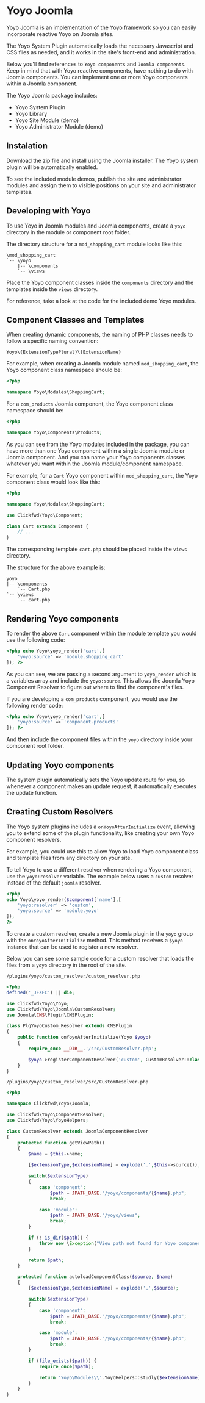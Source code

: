# Yoyo Joomla

Yoyo Joomla is an implementation of the [Yoyo framework](https://github.com/clickfwd/yoyo) so you can easily incorporate reactive Yoyo on Joomla sites.

The Yoyo System Plugin automatically loads the necessary Javascript and CSS files as needed, and it works in the site's front-end and administration.

Below you'll find references to `Yoyo components` and `Joomla components`. Keep in mind that with Yoyo reactive components, have nothing to do with Joomla components. You can implement one or more Yoyo components within a Joomla component.

The Yoyo Joomla package includes:

- Yoyo System Plugin
- Yoyo Library
- Yoyo Site Module (demo)
- Yoyo Administrator Module (demo)

## Instalation

Download the zip file and install using the Joomla installer. The Yoyo system plugin will be automatically enabled. 

To see the included module demos, publish the site and administrator modules and assign them to visible positions on your site and administrator templates.

## Developing with Yoyo

To use Yoyo in Joomla modules and Joomla components, create a `yoyo` directory in the module or component root folder. 

The directory structure for a `mod_shopping_cart` module looks like this:

```files
\mod_shopping_cart
`-- \yoyo
    |-- \components
    `-- \views
```
Place the Yoyo component classes inside the `components` directory and the templates inside the `views` directory.

For reference, take a look at the code for the included demo Yoyo modules.

## Component Classes and Templates

When creating dynamic components, the naming of PHP classes needs to follow a specific naming convention:

`Yoyo\{ExtensionTypePlural}\{ExtensionName}`

For example, when creating a Joomla module named `mod_shopping_cart`, the Yoyo component class namespace should be:

```php
<?php

namespace Yoyo\Modules\ShoppingCart;
```

For a `com_products` Joomla component, the Yoyo component class namespace should be:

```php
<?php

namespace Yoyo\Components\Products;
```

As you can see from the Yoyo modules included in the package, you can have more than one Yoyo component within a single Joomla module or Joomla component. And you can name your Yoyo components classes whatever you want within the Joomla module/component namespace. 

For example, for a `Cart` Yoyo component within `mod_shopping_cart`, the Yoyo component class would look like this:

```php
<?php

namespace Yoyo\Modules\ShoppingCart;

use Clickfwd\Yoyo\Component;

class Cart extends Component {
    // ...
}
```

The corresponding template `cart.php` should be placed inside the `views` directory. 

The structure for the above example is:

```files
yoyo
|-- \components
    `-- Cart.php
`-- \views
    `-- cart.php
```

## Rendering Yoyo components

To render the above `Cart` component within the module template you would use the following code:

```php
<?php echo Yoyo\yoyo_render('cart',[
    'yoyo:source' => 'module.shopping_cart'
]); ?>
```

As you can see, we are passing a second argument to `yoyo_render` which is a variables array and include the `yoyo:source`. This allows the Joomla Yoyo Component Resolver to figure out where to find the component's files.

If you are developing a `com_products` component, you would use the following render code:

```php
<?php echo Yoyo\yoyo_render('cart',[
    'yoyo:source' => 'component.products'
]); ?>
```

And then include the component files within the `yoyo` directory inside your component root folder.

## Updating Yoyo components

The system plugin automatically sets the Yoyo update route for you, so whenever a component makes an update request, it automatically executes the update function.

## Creating Custom Resolvers

The Yoyo system plugins includes a `onYoyoAfterInitialize` event, allowing you to extend some of the plugin functionality, like creating your own Yoyo component resolvers.

For example, you could use this to allow Yoyo to load Yoyo component class and template files from any directory on your site.

To tell Yoyo to use a different resolver when rendering a Yoyo component, use the `yoyo:resolver` variable. The example below uses a `custom` resolver instead of the default `joomla` resolver.

```php
<?php 
echo Yoyo\yoyo_render($component['name'],[
    'yoyo:resolver' => 'custom',
    'yoyo:source' => 'module.yoyo'
]); 
?>
```

To create a custom resolver, create a new Joomla plugin in the `yoyo` group with the `onYoyoAfterInitialize` method. This method receives a `$yoyo` instance that can be used to register a new resolver.

Below you can see some sample code for a custom resolver that loads the files from a `yoyo` directory in the root of the site.

    /plugins/yoyo/custom_resolver/custom_resolver.php

```php
<?php
defined('_JEXEC') || die;

use Clickfwd\Yoyo\Yoyo;
use Clickfwd\Yoyo\Joomla\CustomResolver;
use Joomla\CMS\Plugin\CMSPlugin;

class PlgYoyoCustom_Resolver extends CMSPlugin
{
	public function onYoyoAfterInitialize(Yoyo $yoyo)
	{
		require_once __DIR__.'/src/CustomResolver.php';

		$yoyo->registerComponentResolver('custom', CustomResolver::class);
	}
}
````

    /plugins/yoyo/custom_resolver/src/CustomResolver.php

```php
<?php

namespace Clickfwd\Yoyo\Joomla;

use Clickfwd\Yoyo\ComponentResolver;
use Clickfwd\Yoyo\YoyoHelpers;

class CustomResolver extends JoomlaComponentResolver
{
    protected function getViewPath()
    {
        $name = $this->name;

        [$extensionType,$extensionName] = explode('.',$this->source());

        switch($extensionType)
        {
            case 'component':
                $path = JPATH_BASE."/yoyo/components/{$name}.php";
                break;  

            case 'module':
                $path = JPATH_BASE."/yoyo/views";
                break;  
        }

        if (! is_dir($path)) {
            throw new \Exception("View path not found for Yoyo component [$name] at [{$path}].");
        }

        return $path;
    }

    protected function autoloadComponentClass($source, $name)
    {
        [$extensionType,$extensionName] = explode('.',$source);

        switch($extensionType)
        {
            case 'component':
                $path = JPATH_BASE."/yoyo/components/{$name}.php";
                break;  

            case 'module':
                $path = JPATH_BASE."/yoyo/components/{$name}.php";
                break;  
        }

        if (file_exists($path)) {
            require_once($path);

            return 'Yoyo\Modules\\'.YoyoHelpers::studly($extensionName).'\\'.YoyoHelpers::studly($name);
        }
    }
}
```
